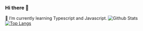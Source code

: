 ### Hi there 👋

🌱 I’m currently learning Typescript and Javascript.
![Github Stats](https://github-readme-stats.vercel.app/api?username=S-rim&show_icons=true)
[![Top Langs](https://github-readme-stats.vercel.app/api/top-langs/?username=S-rim&layout=compact)](https://github.com/anuraghazra/github-readme-stats)
